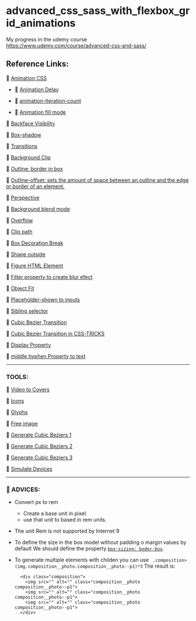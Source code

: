 # advanced_css_sass_with_flexbox_grid_animations
My progress in the udemy course https://www.udemy.com/course/advanced-css-and-sass/

## Reference Links:

🧠 [Animation CSS](https://developer.mozilla.org/en-US/docs/Web/CSS/animation)

- 🧠 [Animation Delay](https://developer.mozilla.org/en-US/docs/Web/CSS/animation-delay)

- 🧠 [animation-iteration-count](https://developer.mozilla.org/en-US/docs/Web/CSS/animation-iteration-count)

- 🧠 [Animation fill mode](https://developer.mozilla.org/en-US/docs/Web/CSS/animation-fill-mode)

🧠 [Backface Visibility](https://developer.mozilla.org/en-US/docs/Web/CSS/backface-visibility)

🧠 [Box-shadow](https://developer.mozilla.org/en-US/docs/Web/CSS/box-shadow)

🧠 [Transitions](https://developer.mozilla.org/en-US/docs/Web/CSS/transition)

🧠 [Background Clip](https://developer.mozilla.org/en-US/docs/Web/CSS/background-clip)

🧠 [Outline: border in box](https://developer.mozilla.org/en-US/docs/Web/CSS/outline)

🧠 [Outline-offset: sets the amount of space between an outline and the edge or border of an element.](https://developer.mozilla.org/en-US/docs/Web/CSS/outline-offset)

🧠 [Perspective](https://developer.mozilla.org/en-US/docs/Web/CSS/perspective)

🧠 [Background blend mode](https://developer.mozilla.org/en-US/docs/Web/CSS/background-blend-mode)

🧠 [Overflow](https://developer.mozilla.org/en-US/docs/Web/CSS/overflow)

🧠 [Clip path](https://developer.mozilla.org/en-US/docs/Web/CSS/clip-path)

🧠 [Box Decoration Break](https://developer.mozilla.org/en-US/docs/Web/CSS/box-decoration-break)

🧠 [Shape outside](https://developer.mozilla.org/en-US/docs/Web/CSS/shape-outside)

🧠 [Figure HTML Element](https://developer.mozilla.org/en-US/docs/Web/HTML/Element/figure)

🧠 [Filter property to create blur efect](https://developer.mozilla.org/es/docs/Web/CSS/filter)

🧠 [Object Fit](https://developer.mozilla.org/en-US/docs/Web/CSS/object-fit)

🧠 [Placeholder-shown to inputs](https://developer.mozilla.org/en-US/docs/Web/CSS/:placeholder-shown)

🧠 [Sibling selector](https://developer.mozilla.org/en-US/docs/Web/CSS/Adjacent_sibling_combinator)

🧠 [Cubic Bezier Transition](https://developer.mozilla.org/en-US/docs/Web/CSS/easing-function)

🧠 [Cubic Bezier Transition in CSS-TRICKS](https://css-tricks.com/advanced-css-animation-using-cubic-bezier/)

🧠 [Display Property](https://developer.mozilla.org/en-US/docs/Web/CSS/display)

🧠 [middle hyphen Property to text](https://developer.mozilla.org/en-US/docs/Web/CSS/hyphens)



---
### TOOLS:

🧠 [Video to Covers](https://coverr.co/)

🧠 [Icons](https://linea.io/)

🧠 [Glyphs](https://css-tricks.com/snippets/html/glyphs/)

🧠 [Free image](https://unsplash.com/)

🧠 [Generate Cubic Beziers 1](https://easings.net/)

🧠 [Generate Cubic Beziers 2](https://cubic-bezier.com)

🧠 [Generate Cubic Beziers 3](https://cubic-bezier.com)

🧠 [Simulate Devices](https://sizzy.co/)

---
### 🧠 ADVICES:

- Convert px to rem
    -   Create a base unit in pixel.
    -   use that unit to based in rem units.
- The unit Rem is not supported by Internet 9

- To define the size in the box model without padding o margin values by default
  We should define the property [`box-sizing: boder-box`](https://developer.mozilla.org/es/docs/Web/CSS/box-sizing).

- To generate multiple elements with childen you can use
  ` .composition>(img.composition__photo.composition__photo--p1)*3`
  The result is:
  ```
    <div class="composition">
      <img src="" alt="" class="composition__photo composition__photo--p1">
      <img src="" alt="" class="composition__photo composition__photo--p1">
      <img src="" alt="" class="composition__photo composition__photo--p1">
    </div>
  ```
  